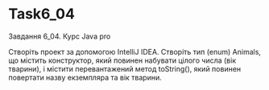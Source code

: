 # Task6_04
Завдання 6_04. Курс Java pro

Створіть проект за допомогою IntelliJ IDEA. Створіть тип (enum) Animals, що містить конструктор, який повинен набувати цілого числа (вік тварини), і містити перевантажений метод toString(), який повинен повертати назву екземпляра та вік тварини.
